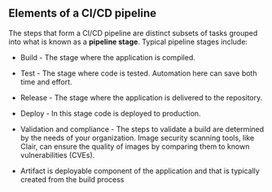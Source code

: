 ## Elements of a CI/CD pipeline
The steps that form a CI/CD pipeline are distinct subsets of tasks grouped into what is known as a **pipeline stage**. Typical pipeline stages include:

- Build - The stage where the application is compiled.
- Test - The stage where code is tested. Automation here can save both time and effort.
- Release - The stage where the application is delivered to the repository.
- Deploy - In this stage code is deployed to production.
- Validation and compliance - The steps to validate a build are determined by the needs of your organization. Image security scanning tools, like Clair, can ensure the quality of images by comparing them to known vulnerabilities (CVEs).

- Artifact is deployable component of the application and that is typically created from the build process

